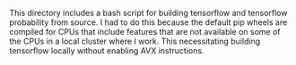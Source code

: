 This directory includes a bash script for building tensorflow and tensorflow probability from source. I had to do this because the default pip wheels are compiled for CPUs that include
features that are not available on some of the CPUs in a local cluster where I work. This necessitating building tensorflow locally without enabling AVX instructions. 
